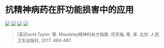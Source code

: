 # 抗精神病药在肝功能损害中的应用  

![](https://www.shsmu.top/wp-content/uploads/2022/11/%E8%A1%A87.21-%E8%82%9D%E5%8A%9F%E8%83%BD%E6%8D%9F%E5%AE%B3%E6%97%B6%E4%BD%BF%E7%94%A8%E7%B2%BE%E7%A5%9E%E7%A7%91%E8%8D%AF%E7%89%A9%E7%9A%84%E5%BB%BA%E8%AE%AE_%E9%A1%B5%E9%9D%A2_1-791x1024.jpg)
![](https://www.shsmu.top/wp-content/uploads/2022/11/%E8%A1%A87.21-%E8%82%9D%E5%8A%9F%E8%83%BD%E6%8D%9F%E5%AE%B3%E6%97%B6%E4%BD%BF%E7%94%A8%E7%B2%BE%E7%A5%9E%E7%A7%91%E8%8D%AF%E7%89%A9%E7%9A%84%E5%BB%BA%E8%AE%AE_%E9%A1%B5%E9%9D%A2_2-791x1024.jpg)
![](https://www.shsmu.top/wp-content/uploads/2022/11/%E8%A1%A87.21-%E8%82%9D%E5%8A%9F%E8%83%BD%E6%8D%9F%E5%AE%B3%E6%97%B6%E4%BD%BF%E7%94%A8%E7%B2%BE%E7%A5%9E%E7%A7%91%E8%8D%AF%E7%89%A9%E7%9A%84%E5%BB%BA%E8%AE%AE_%E9%A1%B5%E9%9D%A2_3-791x1024.jpg)
![](https://www.shsmu.top/wp-content/uploads/2022/11/7.21-%E8%82%9D%E5%8A%9F%E8%83%BD%E6%8D%9F%E5%AE%B3%E6%97%B6%E4%BD%BF%E7%94%A8%E7%B2%BE%E7%A5%9E%E7%A7%91%E8%8D%AF%E7%89%A9%E7%9A%84%E5%BB%BA%E8%AE%AE_%E9%A1%B5%E9%9D%A2_4-scaled-e1668871049170-1024x660.jpg)

> [英]David Taylor, 等. Maudsley精神科处方指南. 司天梅, 等, 译. 北京: 人民卫生出版社, 2017: 484-487.

